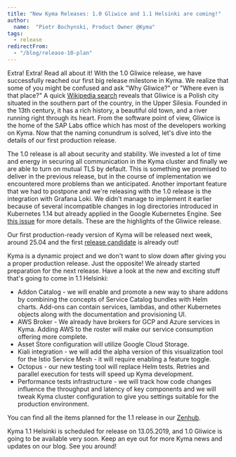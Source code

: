 ```yaml
---
title: "New Kyma Releases: 1.0 Gliwice and 1.1 Helsinki are coming!"
author:
  name:  "Piotr Bochynski, Product Owner @Kyma"
tags:
  - release
redirectFrom:
  - "/blog/release-10-plan"
---
```


Extra! Extra! Read all about it! With the 1.0 Gliwice release, we have successfully reached our first big release milestone in Kyma. We realize that some of you might be confused and ask "Why Gliwice?" or "Where even is that place?" A quick [Wikipedia search](https://en.wikipedia.org/wiki/Gliwice) reveals that Gliwice is a Polish city situated in the southern part of the country, in the Upper Silesia. Founded in the 13th century, it has a rich history, a beautiful old town, and a river running right through its heart. From the software point of view, Gliwice is the home of the SAP Labs office which has most of the developers working on Kyma. Now that the naming conundrum is solved, let's dive into the details of our first production release.

 <!-- overview -->

The 1.0 release is all about security and stability. We invested a lot of time and energy in securing all communication in the Kyma cluster and finally we are able to turn on mutual TLS by default. This is something we promised to deliver in the previous release, but in the course of implementation we encountered more problems than we anticipated. Another important feature that we had to postpone and we're releasing with the 1.0 release is the integration with Grafana Loki. We didn't manage to implement it earlier because of several incompatible changes in log directories introduced in Kubernetes 1.14 but already applied in the Google Kubernetes Engine. See [this issue](https://github.com/grafana/loki/issues/393) for more details. These are the highlights of the Gliwice release. 

Our first production-ready version of Kyma will be released next week, around 25.04 and the first [release candidate](https://github.com/kyma-project/kyma/releases/tag/1.0.0-rc1) is already out!

Kyma is a dynamic project and we don't want to slow down after giving you a proper production release. Just the opposite! We already started preparation for the next release. Have a look at the new and exciting stuff that's going to come in 1.1 Helsinki:

- Addon Catalog - we will enable and promote a new way to share addons by combining the concepts of Service Catalog bundles with Helm charts. Add-ons can contain services, lambdas, and other Kubernetes objects along with the documentation and provisioning UI.
- AWS Broker - We already have brokers for GCP and Azure services in Kyma. Adding AWS to the roster will make our service consumption offering more complete.
- Asset Store configuration will utilize Google Cloud Storage.
- Kiali integration - we will add the alpha version of this visualization tool for the Istio Service Mesh - it will require enabling a feature toggle.
- Octopus - our new testing tool will replace Helm tests. Retries and parallel execution for tests will speed up Kyma development.
- Performance tests infrastructure - we will track how code changes influence the throughput and latency of key components and we will tweak Kyma cluster configuration to give you settings suitable for the production environment.

You can find all the items planned for the 1.1 release in our [Zenhub](https://app.zenhub.com/workspaces/kyma---all-repositories-5b6d5985084045741e744dea/reports/release?release=5c5aae9ddcf5235c1876a4f2).

Kyma 1.1 Helsinki is scheduled for release on 13.05.2019, and 1.0 Gliwice is going to be available very soon. Keep an eye out for more Kyma news and updates on our blog. See you around! 
